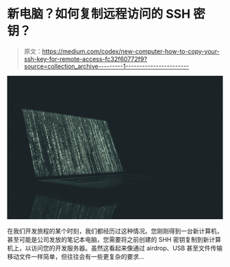 # 新电脑？如何复制远程访问的 SSH 密钥？

> 原文：<https://medium.com/codex/new-computer-how-to-copy-your-ssh-key-for-remote-access-fc32f60772f9?source=collection_archive---------1----------------------->

![](img/53c6be3a1873d68aa5a1c15f60d67352.png)

在我们开发旅程的某个时刻，我们都经历过这种情况。您刚刚得到一台新计算机，甚至可能是公司发放的笔记本电脑，您需要将之前创建的 SHH 密钥复制到新计算机上，以访问您的开发服务器。虽然这看起来像通过 airdrop、USB 甚至文件传输移动文件一样简单，但往往会有一些更复杂的要求…